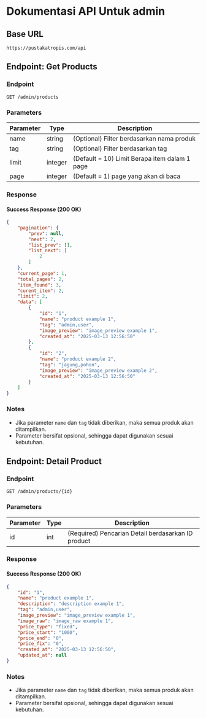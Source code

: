 # Dokumentasi API Untuk admin

## Base URL
```
https://pustakatropis.com/api
```

## Endpoint: Get Products
### Endpoint
```
GET /admin/products
```

### Parameters
| Parameter | Type   | Description                    |
|-----------|--------|--------------------------------|
| name      | string | (Optional) Filter berdasarkan nama produk |
| tag       | string | (Optional) Filter berdasarkan tag |
| limit | integer | (Default = 10) Limit Berapa item dalam 1 page|
| page | integer | (Default = 1) page yang akan di baca|

### Response
#### Success Response (200 OK)
```json
{
    "pagination": {
        "prev": null,
        "next": 2,
        "list_prev": [],
        "list_next": [
            2
        ]
    },
    "current_page": 1,
    "total_pages": 2,
    "item_found": 3,
    "curent_item": 2,
    "limit": 2,
    "data": [
        {
            "id": "1",
            "name": "product example 1",
            "tag": "admin,user",
            "image_preview": "image_preview example 1",
            "created_at": "2025-03-13 12:56:50"
        },
        {
            "id": "2",
            "name": "product example 2",
            "tag": "jagung,pohon",
            "image_preview": "image_preview example 2",
            "created_at": "2025-03-13 12:56:50"
        }
    ]
}
```

### Notes
- Jika parameter `name` dan `tag` tidak diberikan, maka semua produk akan ditampilkan.
- Parameter bersifat opsional, sehingga dapat digunakan sesuai kebutuhan.






## Endpoint: Detail Product
### Endpoint
```
GET /admin/products/{id}
```

### Parameters
| Parameter | Type   | Description                    |
|-----------|--------|--------------------------------|
| id      | int | (Required) Pencarian Detail berdasarkan ID product |

### Response
#### Success Response (200 OK)
```json
{
    "id": "1",
    "name": "product example 1",
    "description": "description example 1",
    "tag": "admin,user",
    "image_preview": "image_preview example 1",
    "image_raw": "image_raw example 1",
    "price_type": "fixed",
    "price_start": "1000",
    "price_end": "0",
    "price_fix": "0",
    "created_at": "2025-03-13 12:56:50",
    "updated_at": null
}
```

### Notes
- Jika parameter `name` dan `tag` tidak diberikan, maka semua produk akan ditampilkan.
- Parameter bersifat opsional, sehingga dapat digunakan sesuai kebutuhan.





